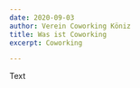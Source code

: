 ```yaml
---
date: 2020-09-03
author: Verein Coworking Köniz
title: Was ist Coworking
excerpt: Coworking

---
```

Text